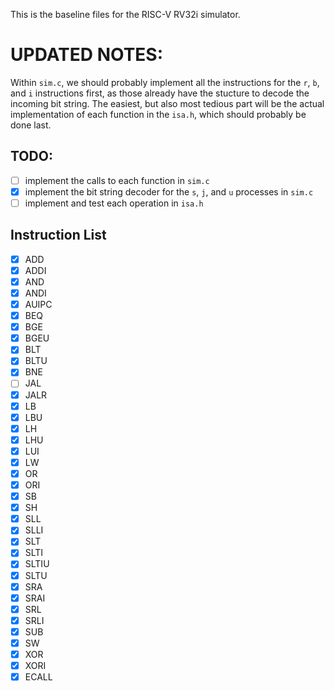 This is the baseline files for the RISC-V RV32i simulator.

# UPDATED NOTES:

Within `sim.c`, we should probably implement all the instructions for the `r`, `b`, and `i` instructions first, as those already have the stucture to decode the incoming bit string.
The easiest, but also most tedious part will be the actual implementation of each function in the `isa.h`, which should probably be done last.

## TODO:
- [ ] implement the calls to each function in `sim.c`
- [X] implement the bit string decoder for the `s`, `j`, and `u` processes in `sim.c`
- [ ] implement and test each operation in `isa.h`

## Instruction List
- [X] ADD 
- [X] ADDI 
- [X] AND
- [X] ANDI
- [X] AUIPC
- [X] BEQ
- [X] BGE
- [X] BGEU
- [X] BLT
- [X] BLTU
- [X] BNE
- [ ] JAL
- [X] JALR
- [X] LB
- [X] LBU
- [X] LH
- [X] LHU
- [X] LUI
- [X] LW
- [X] OR
- [X] ORI
- [X] SB
- [X] SH
- [X] SLL
- [X] SLLI
- [X] SLT
- [X] SLTI
- [X] SLTIU
- [X] SLTU
- [X] SRA
- [X] SRAI
- [X] SRL
- [X] SRLI
- [X] SUB
- [X] SW
- [X] XOR
- [X] XORI
- [X] ECALL